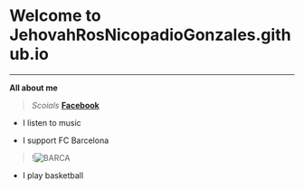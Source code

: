 # Welcome to JehovahRosNicopadioGonzales.github.io
---
**All about me**
>*Scoials*
> [**Facebook**](https://www.facebook.com/jeho.felingonzales)
>
- I listen to music
>
- I support FC Barcelona
>!![BARCA](https://user-images.githubusercontent.com/118245572/203472957-e35044a8-9893-4b54-8f49-5322bff766a6.jpg)

- I play basketball
>
>
